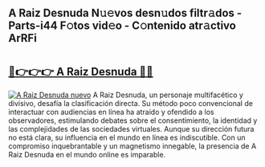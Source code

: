 ## A Raiz Desnuda N𝚞𝚎vos desn𝚞dos filtr𝚊dos - Parts-i44 F𝚘tos vid𝚎o - C𝚘ntenido atr𝚊ctivo ArRFi

# <h2><a href="http://mb6osd.tromn.icu/?c=A+Raiz+Desnuda">🔗👉👉👉 A Raiz Desnuda 🔗🔗</a></h2>

[![A Raiz Desnuda nuevo](https://i.imgur.com/pEAQMta.gif)](http://mb6osd.tromn.icu/?c=A+Raiz+Desnuda)
A Raiz Desnuda, un personaje multifacético y divisivo, desafía la clasificación directa. Su método poco convencional de interactuar con audiencias en línea ha atraído y ofendido a los observadores, estimulando debates sobre el consentimiento, la identidad y las complejidades de las sociedades virtuales. Aunque su dirección futura no está clara, su influencia en el mundo en línea es indiscutible. Con un compromiso inquebrantable y un magnetismo innegable, la presencia de A Raiz Desnuda en el mundo online es imparable.
